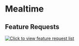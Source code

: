 # Mealtime
## Feature Requests
[![Click to view feature request list](http://feathub.com/GPHofficial/Mealtime?format=svg)](http://feathub.com/GPHofficial/Mealtime)
